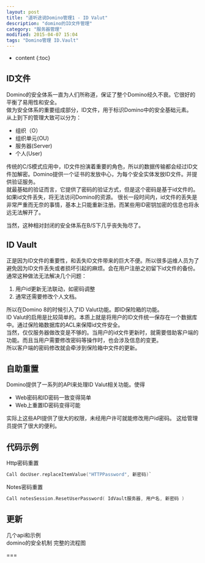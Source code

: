 ```yaml
---
layout: post
title: "道听途说Domino管理1 - ID Valut"
description: "domino的ID文件管理"
category: "服务器管理"
modified: 2015-04-07 15:04
tags: "Domino管理 ID.Vault"
---
```

* content
{:toc}

## ID文件
   Domino的安全体系一直为人们所称道，保证了整个Domino经久不衰。它很好的平衡了易用性和安全。  
    做为安全体系的重要组成部分，ID文件，用于标识Domino中的安全基础元素。   
    从上到下的管理大致可以分为：   
    
   * 组织（O）
   * 组织单元(OU)
   * 服务器(Server)
   * 个人(User)
    
   传统的C/S模式应用中，ID文件扮演着重要的角色，所以的数据传输都会经过ID文件加解密。Domino提供一个证书的发放中心，为每个安全实体发放ID文件。并提供验证服务。  
    就最基础的验证而言，它提供了密码的验证方式，但是这个密码是基于id文件的。如果id文件丢失，将无法访问Domino的资源。
    很长一段时间内，id文件的丢失是非常严重而无奈的事情，基本上只能重新注册。而某些用ID密钥加密的信息也将永远无法解开了。

   当然，这种相对封闭的安全体系在B/S下几乎丧失殆尽了。
    
## ID Vault
   正是因为ID文件的重要性，和丢失ID文件带来的巨大不便。所以很多运维人员为了避免因为ID文件丢失或者损坏引起的麻烦。会在用户注册之初留下id文件的备份。
    通常这种做法无法解决几个问题：
    
   1. 用户id更新无法联动，如密码调整
   2. 通常还需要修改个人文档。
    
   所以在Domino 8的时候引入了ID Valut功能。即ID保险箱的功能。  
   ID Valut的启用是比较简单的。本质上就是将用户的ID文件统一保存在一个数据库中。通过保险箱数据库的ACL来保障id文件安全。  
    当然，仅仅服务器做改变是不够的。当用户的id文件更新时，就需要借助客户端的功能。而且当用户需要修改密码等操作时，也会涉及信息的变更。  
    所以客户端的密码修改就会牵涉到保险箱中文件的更新。

## 自助重置
   Domino提供了一系列的API来处理ID Valut相关功能。使得
  
   * Web密码和ID密码一致变得简单
   * Web上重置ID密码变得可能
   
   实际上这些API提供了很大的权限，未经用户许可就能修改用户id密码。
   这给管理员提供了很大的便利。
    
## 代码示例
   Http密码重置  
   ```C
   Call docUser.replaceItemValue("HTTPPassword", 新密码)`
   ```
   Notes密码重置
   ```C  
   Call notesSession.ResetUserPassword( IdVault服务器, 用户名, 新密码 )
   ```    


## 更新
几个api和示例  
domino的安全机制
完整的流程图

===
